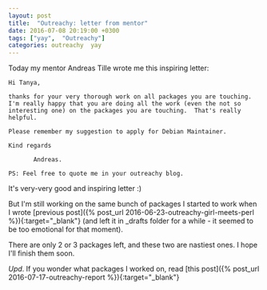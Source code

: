 ```yaml
---
layout: post
title:  "Outreachy: letter from mentor"
date: 2016-07-08 20:19:00 +0300
tags: ["yay",  "Outreachy"]
categories: outreachy  yay
---
```


Today my mentor Andreas Tille wrote me this inspiring letter<!--break-->:

    Hi Tanya,

    thanks for your very thorough work on all packages you are touching.
    I'm really happy that you are doing all the work (even the not so
    interesting one) on the packages you are touching.  That's really
    helpful.

    Please remember my suggestion to apply for Debian Maintainer.

    Kind regards

           Andreas.

    PS: Feel free to quote me in your outreachy blog.


It's very-very good and inspiring letter :)

But I'm still working on the same bunch of packages I started to work when I wrote [previous post]({% post_url 2016-06-23-outreachy-girl-meets-perl %}){:target="_blank"} (and left it in _drafts folder for a while - it seemed to be too emotional for that moment).

There are only 2 or 3 packages left, and these two are nastiest ones. I hope I'll finish them soon.

*Upd*. If you wonder what packages I worked on, read [this post]({% post_url 2016-07-17-outreachy-report %}){:target="_blank"}
